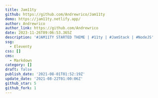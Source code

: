 ```yaml
---
title: Jam11ty
github: https://github.com/Andrewrico/Jam11ty
demo: https://jam11ty.netlify.app/
author: Andrewrico
author_link: https://github.com/Andrewrico
date: 2023-11-26T09:06:53.365Z
description: '#JAM11TY STARTED THEME | #11ty | #JamStack | #NodeJS'
ssg:
  - Eleventy
css: []
cms:
  - Markdown
category: []
draft: false
publish_date: '2021-08-01T01:52:19Z'
update_date: '2021-08-22T01:00:06Z'
github_star: 5
github_fork: 1
---
```

